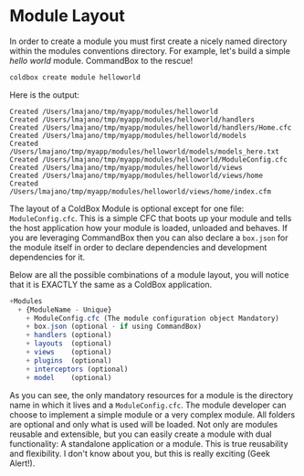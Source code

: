 # Module Layout

In order to create a module you must first create a nicely named directory within the modules conventions directory. For example, let's build a simple *hello world* module. CommandBox to the rescue!

```bash
coldbox create module helloworld
```

Here is the output:

```
Created /Users/lmajano/tmp/myapp/modules/helloworld
Created /Users/lmajano/tmp/myapp/modules/helloworld/handlers
Created /Users/lmajano/tmp/myapp/modules/helloworld/handlers/Home.cfc
Created /Users/lmajano/tmp/myapp/modules/helloworld/models
Created /Users/lmajano/tmp/myapp/modules/helloworld/models/models_here.txt
Created /Users/lmajano/tmp/myapp/modules/helloworld/ModuleConfig.cfc
Created /Users/lmajano/tmp/myapp/modules/helloworld/views
Created /Users/lmajano/tmp/myapp/modules/helloworld/views/home
Created /Users/lmajano/tmp/myapp/modules/helloworld/views/home/index.cfm
```

The layout of a ColdBox Module is optional except for one file: `ModuleConfig.cfc`. This is a simple CFC that boots up your module and tells the host application how your module is loaded, unloaded and behaves. If you are leveraging CommandBox then you can also declare a `box.json` for the module itself in order to declare dependencies and development dependencies for it.

Below are all the possible combinations of a module layout, you will notice that it is EXACTLY the same as a ColdBox application.

```js
+Modules
  + {ModuleName - Unique}
    + ModuleConfig.cfc (The module configuration object Mandatory)
    + box.json (optional - if using CommandBox)
    + handlers (optional)
    + layouts  (optional)
    + views    (optional)
    + plugins  (optional)
    + interceptors (optional)
    + model    (optional)
```

As you can see, the only mandatory resources for a module is the directory name in which it lives and a `ModuleConfig.cfc`. The module developer can choose to implement a simple module or a very complex module. All folders are optional and only what is used will be loaded. Not only are modules reusable and extensible, but you can easily create a module with dual functionality: A standalone application or a module. This is true reusability and flexibility. I don't know about you, but this is really exciting (Geek Alert!).
